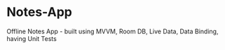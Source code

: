 # Notes-App
Offline Notes App - built using MVVM, Room DB, Live Data, Data Binding, having Unit Tests

